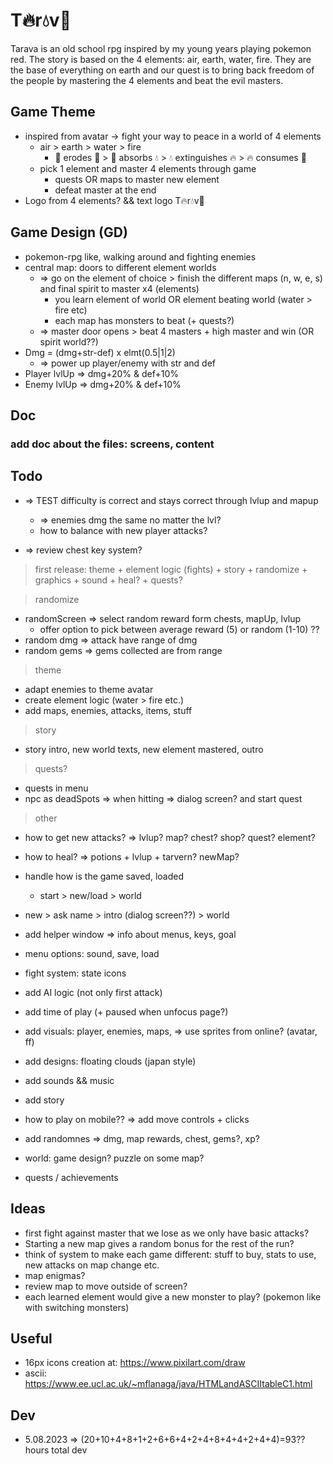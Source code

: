 # T🔥r💧v🍃

Tarava is an old school rpg inspired by my young years playing pokemon red. The story is based on the 4 elements: air, earth, water, fire. They are the base of everything on earth and our quest is to bring back freedom of the people by mastering the 4 elements and beat the evil masters.

## Game Theme

- inspired from avatar -> fight your way to peace in a world of 4 elements
  - air > earth > water > fire
    - 💨 erodes 🍃 > 🍃 absorbs 💧 > 💧 extinguishes 🔥 > 🔥 consumes 💨
  - pick 1 element and master 4 elements through game
    - quests OR maps to master new element
    - defeat master at the end
- Logo from 4 elements? && text logo T🔥r💧v🍃

## Game Design (GD)

- pokemon-rpg like, walking around and fighting enemies
- central map: doors to different element worlds
  - => go on the element of choice > finish the different maps (n, w, e, s) and final spirit to master x4 (elements)
    - you learn element of world OR element beating world (water > fire etc)
    - each map has monsters to beat (+ quests?)
  - => master door opens > beat 4 masters + high master and win (OR spirit world??)
- Dmg = (dmg+str-def) x elmt(0.5|1|2)
  - => power up player/enemy with str and def
- Player lvlUp => dmg+20% & def+10%
- Enemy lvlUp => dmg+20% & def+10%

## Doc

### add doc about the files: screens, content

## Todo

- => TEST difficulty is correct and stays correct through lvlup and mapup

  - => enemies dmg the same no matter the lvl?
  - how to balance with new player attacks?

- => review chest key system?

> first release: theme + element logic (fights) + story + randomize + graphics + sound + heal? + quests?

> randomize

- randomScreen => select random reward form chests, mapUp, lvlup
  - offer option to pick between average reward (5) or random (1-10) ??
- random dmg => attack have range of dmg
- random gems => gems collected are from range

> theme

- adapt enemies to theme avatar
- create element logic (water > fire etc.)
- add maps, enemies, attacks, items, stuff

> story

- story intro, new world texts, new element mastered, outro

> quests?

- quests in menu
- npc as deadSpots => when hitting => dialog screen? and start quest

> other

- how to get new attacks? => lvlup? map? chest? shop? quest? element?

- how to heal? => potions + lvlup + tarvern? newMap?

- handle how is the game saved, loaded
  - start > new/load > world
- new > ask name > intro (dialog screen??) > world

- add helper window => info about menus, keys, goal
- menu options: sound, save, load
- fight system: state icons
- add AI logic (not only first attack)
- add time of play (+ paused when unfocus page?)

- add visuals: player, enemies, maps, => use sprites from online? (avatar, ff)
- add designs: floating clouds (japan style)
- add sounds && music
- add story
- how to play on mobile?? => add move controls + clicks

- add randomnes => dmg, map rewards, chest, gems?, xp?
- world: game design? puzzle on some map?
- quests / achievements

## Ideas

- first fight against master that we lose as we only have basic attacks?
- Starting a new map gives a random bonus for the rest of the run?
- think of system to make each game different: stuff to buy, stats to use, new attacks on map change etc.
- map enigmas?
- review map to move outside of screen?
- each learned element would give a new monster to play? (pokemon like with switching monsters)

## Useful

- 16px icons creation at: https://www.pixilart.com/draw
- ascii: https://www.ee.ucl.ac.uk/~mflanaga/java/HTMLandASCIItableC1.html

## Dev

- 5.08.2023 => (20+10+4+8+1+2+6+6+4+2+4+8+4+4+2+4+4)=93?? hours total dev
